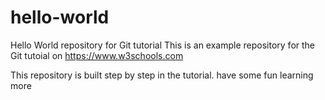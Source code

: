 # hello-world
Hello World repository for Git tutorial
This is an example repository for the Git tutoial on https://www.w3schools.com

This repository is built step by step in the tutorial.
have some fun learning more

